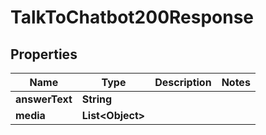 

# TalkToChatbot200Response



## Properties

| Name | Type | Description | Notes |
|------------ | ------------- | ------------- | -------------|
|**answerText** | **String** |  |  |
|**media** | **List&lt;Object&gt;** |  |  |



